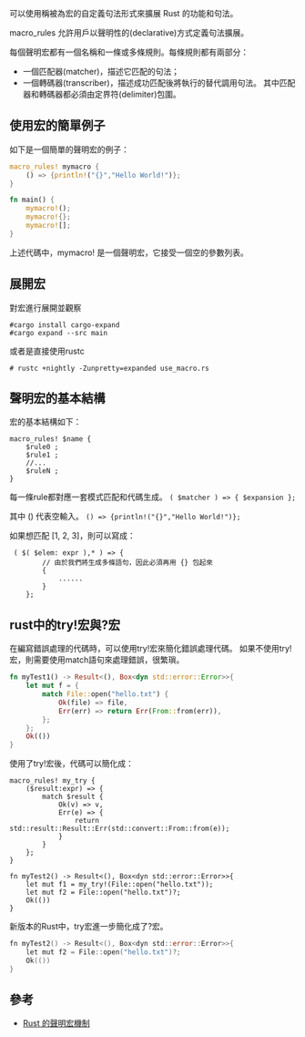 可以使用稱被為宏的自定義句法形式來擴展 Rust 的功能和句法。

macro_rules 允許用戶以聲明性的(declarative)方式定義句法擴展。

每個聲明宏都有一個名稱和一條或多條規則。每條規則都有兩部分：
- 一個匹配器(matcher)，描述它匹配的句法；
- 一個轉碼器(transcriber)，描述成功匹配後將執行的替代調用句法。
  其中匹配器和轉碼器都必須由定界符(delimiter)包圍。

## 使用宏的簡單例子
如下是一個簡單的聲明宏的例子：

```rust
macro_rules! mymacro {
    () => {println!("{}","Hello World!")};
}

fn main() {
    mymacro!();
    mymacro!{};
    mymacro![];
}
```

上述代碼中，mymacro! 是一個聲明宏，它接受一個空的參數列表。

## 展開宏
對宏進行展開並觀察

```shell
#cargo install cargo-expand
#cargo expand --src main
```
或者是直接使用rustc
```
# rustc +nightly -Zunpretty=expanded use_macro.rs
```

## 聲明宏的基本結構
宏的基本結構如下：
```
macro_rules! $name {
    $rule0 ;
    $rule1 ;
    //...
    $ruleN ;
}
```
每一條rule都對應一套模式匹配和代碼生成。
`( $matcher ) => { $expansion };`

其中 () 代表空輸入。
`() => {println!("{}","Hello World!")};`

如果想匹配 [1, 2, 3]，則可以寫成：
```
 ( $( $elem: expr ),* ) => {
        // 由於我們將生成多條語句，因此必須再用 {} 包起來
        {
            ......
        }
    };
```

## rust中的try!宏與?宏
在編寫錯誤處理的代碼時，可以使用try!宏來簡化錯誤處理代碼。
如果不使用try!宏，則需要使用match語句來處理錯誤，很繁瑣。

```rust
fn myTest1() -> Result<(), Box<dyn std::error::Error>>{
    let mut f = {
        match File::open("hello.txt") {
            Ok(file) => file,
            Err(err) => return Err(From::from(err)),
        };
    };
    Ok(())
}
```
使用了try!宏後，代碼可以簡化成：
```
macro_rules! my_try {
    ($result:expr) => {
        match $result {
            Ok(v) => v,
            Err(e) => {
                return std::result::Result::Err(std::convert::From::from(e));
            }
        }
    };
}

fn myTest2() -> Result<(), Box<dyn std::error::Error>>{
    let mut f1 = my_try!(File::open("hello.txt"));
    let mut f2 = File::open("hello.txt")?;
    Ok(())
}
```

新版本的Rust中，try宏進一步簡化成了?宏。

```go
fn myTest2() -> Result<(), Box<dyn std::error::Error>>{
    let mut f2 = File::open("hello.txt")?;
    Ok(())
}
```

## 參考
- [Rust 的聲明宏機制](https://zyy.rs/post/rust-declarative-macro/)
